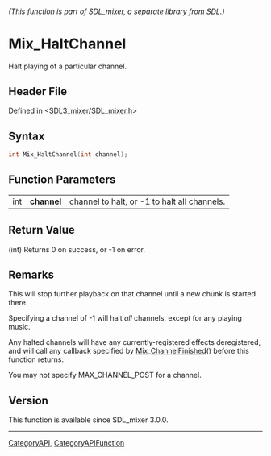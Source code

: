 ###### (This function is part of SDL_mixer, a separate library from SDL.)
# Mix_HaltChannel

Halt playing of a particular channel.

## Header File

Defined in [<SDL3_mixer/SDL_mixer.h>](https://github.com/libsdl-org/SDL_mixer/blob/main/include/SDL3_mixer/SDL_mixer.h)

## Syntax

```c
int Mix_HaltChannel(int channel);
```

## Function Parameters

|     |             |                                              |
| --- | ----------- | -------------------------------------------- |
| int | **channel** | channel to halt, or -1 to halt all channels. |

## Return Value

(int) Returns 0 on success, or -1 on error.

## Remarks

This will stop further playback on that channel until a new chunk is
started there.

Specifying a channel of -1 will halt _all_ channels, except for any playing
music.

Any halted channels will have any currently-registered effects
deregistered, and will call any callback specified by
[Mix_ChannelFinished](Mix_ChannelFinished)() before this function returns.

You may not specify MAX_CHANNEL_POST for a channel.

## Version

This function is available since SDL_mixer 3.0.0.

----
[CategoryAPI](CategoryAPI), [CategoryAPIFunction](CategoryAPIFunction)

